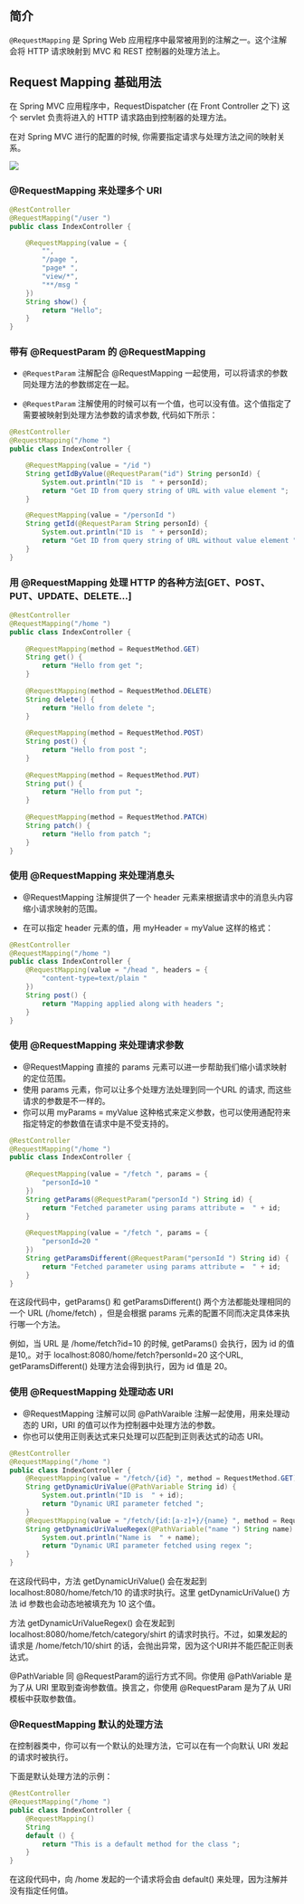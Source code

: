 ## 简介
`@RequestMapping` 是 Spring Web 应用程序中最常被用到的注解之一。这个注解会将 HTTP 请求映射到 MVC 和 REST 控制器的处理方法上。
## Request Mapping 基础用法
在 Spring MVC 应用程序中，RequestDispatcher (在 Front Controller 之下) 这个 servlet 负责将进入的 HTTP 请求路由到控制器的处理方法。

在对 Spring MVC 进行的配置的时候, 你需要指定请求与处理方法之间的映射关系。

![](../static/c7b415e294304c2648a1d81645966d3e.png)

### @RequestMapping 来处理多个 URI
```java
@RestController
@RequestMapping("/user ")
public class IndexController {

    @RequestMapping(value = {
		"",
		"/page ",
		"page* ",
		"view/*",
		"**/msg "
    })
    String show() {
        return "Hello";
    }
}
```

### 带有 @RequestParam 的 @RequestMapping
- `@RequestParam` 注解配合 @RequestMapping 一起使用，可以将请求的参数同处理方法的参数绑定在一起。

- `@RequestParam` 注解使用的时候可以有一个值，也可以没有值。这个值指定了需要被映射到处理方法参数的请求参数, 代码如下所示：


```java
@RestController
@RequestMapping("/home ")
public class IndexController {

    @RequestMapping(value = "/id ")
    String getIdByValue(@RequestParam("id") String personId) {
        System.out.println("ID is  " + personId);
        return "Get ID from query string of URL with value element ";
    }

    @RequestMapping(value = "/personId ")
    String getId(@RequestParam String personId) {
        System.out.println("ID is  " + personId);
        return "Get ID from query string of URL without value element ";
    }
}
```


### 用 @RequestMapping 处理 HTTP 的各种方法[GET、POST、PUT、UPDATE、DELETE...]

```java
@RestController
@RequestMapping("/home ")
public class IndexController {
	
    @RequestMapping(method = RequestMethod.GET)
    String get() {
        return "Hello from get ";
    }
	
    @RequestMapping(method = RequestMethod.DELETE)
    String delete() {
        return "Hello from delete ";
    }
	
    @RequestMapping(method = RequestMethod.POST)
    String post() {
        return "Hello from post ";
    }
	
    @RequestMapping(method = RequestMethod.PUT)
    String put() {
        return "Hello from put ";
    }
	
    @RequestMapping(method = RequestMethod.PATCH)
    String patch() {
        return "Hello from patch ";
    }
}
```

### 使用 @RequestMapping 来处理消息头

-	@RequestMapping 注解提供了一个 header 元素来根据请求中的消息头内容缩小请求映射的范围。

-	在可以指定 header 元素的值，用 myHeader = myValue 这样的格式：

```java
@RestController
@RequestMapping("/home ")
public class IndexController {
    @RequestMapping(value = "/head ", headers = {
        "content-type=text/plain "
    })
    String post() {
        return "Mapping applied along with headers ";
    }
}
```


### 使用 @RequestMapping 来处理请求参数
-	@RequestMapping 直接的 params 元素可以进一步帮助我们缩小请求映射的定位范围。
-	使用 params 元素，你可以让多个处理方法处理到同一个URL 的请求, 而这些请求的参数是不一样的。
-	你可以用 myParams = myValue 这种格式来定义参数，也可以使用通配符来指定特定的参数值在请求中是不受支持的。
```java
@RestController
@RequestMapping("/home ")
public class IndexController {
	
    @RequestMapping(value = "/fetch ", params = {
        "personId=10 "
    })
    String getParams(@RequestParam("personId ") String id) {
        return "Fetched parameter using params attribute =  " + id;
    }
	
    @RequestMapping(value = "/fetch ", params = {
        "personId=20 "
    })
    String getParamsDifferent(@RequestParam("personId ") String id) {
        return "Fetched parameter using params attribute =  " + id;
    }
}
```

在这段代码中，getParams() 和 getParamsDifferent() 两个方法都能处理相同的一个 URL (/home/fetch) ，但是会根据 params 元素的配置不同而决定具体来执行哪一个方法。

例如，当 URL 是 /home/fetch?id=10 的时候, getParams() 会执行，因为 id 的值是10,。对于 localhost:8080/home/fetch?personId=20 这个URL, getParamsDifferent() 处理方法会得到执行，因为 id 值是 20。


### 使用 @RequestMapping 处理动态 URI

-	@RequestMapping 注解可以同 @PathVaraible 注解一起使用，用来处理动态的 URI，URI 的值可以作为控制器中处理方法的参数。
-	你也可以使用正则表达式来只处理可以匹配到正则表达式的动态 URI。

```java
@RestController
@RequestMapping("/home ")
public class IndexController {
    @RequestMapping(value = "/fetch/{id} ", method = RequestMethod.GET)
    String getDynamicUriValue(@PathVariable String id) {
        System.out.println("ID is  " + id);
        return "Dynamic URI parameter fetched ";
    }
    @RequestMapping(value = "/fetch/{id:[a-z]+}/{name} ", method = RequestMethod.GET)
    String getDynamicUriValueRegex(@PathVariable("name ") String name) {
        System.out.println("Name is  " + name);
        return "Dynamic URI parameter fetched using regex ";
    }
}

```
在这段代码中，方法 getDynamicUriValue() 会在发起到 localhost:8080/home/fetch/10 的请求时执行。这里 getDynamicUriValue() 方法 id 参数也会动态地被填充为 10 这个值。

方法 getDynamicUriValueRegex() 会在发起到 localhost:8080/home/fetch/category/shirt 的请求时执行。不过，如果发起的请求是 /home/fetch/10/shirt 的话，会抛出异常，因为这个URI并不能匹配正则表达式。

@PathVariable 同 @RequestParam的运行方式不同。你使用 @PathVariable 是为了从 URI 里取到查询参数值。换言之，你使用 @RequestParam 是为了从 URI 模板中获取参数值。



### @RequestMapping 默认的处理方法

在控制器类中，你可以有一个默认的处理方法，它可以在有一个向默认 URI 发起的请求时被执行。

下面是默认处理方法的示例：
```java
@RestController
@RequestMapping("/home ")
public class IndexController {
    @RequestMapping()
    String
    default () {
        return "This is a default method for the class ";
    }
}
```

在这段代码中，向 /home 发起的一个请求将会由 default() 来处理，因为注解并没有指定任何值。